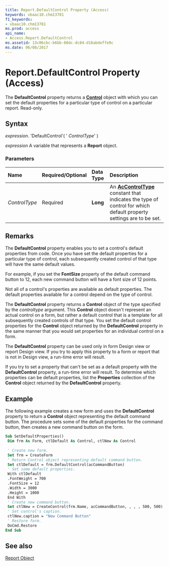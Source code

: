 ```yaml
---
title: Report.DefaultControl Property (Access)
keywords: vbaac10.chm13781
f1_keywords:
- vbaac10.chm13781
ms.prod: access
api_name:
- Access.Report.DefaultControl
ms.assetid: 13c06cbc-b6bb-60dc-dc84-d16abdeffe9c
ms.date: 06/08/2017
---
```



# Report.DefaultControl Property (Access)

The  **DefaultControl** property returns a **[Control](Access.Control.md)** object with which you can set the default properties for a particular type of control on a particular report. Read-only.


## Syntax

 _expression_. 'DefaultControl'( ' _ControlType_' )

 _expression_ A variable that represents a **Report** object.


### Parameters



|**Name**|**Required/Optional**|**Data Type**|**Description**|
|:-----|:-----|:-----|:-----|
| _ControlType_|Required|**Long**|An  **[AcControlType](Access.AcControlType.md)** constant that indicates the type of control for which default property settings are to be set.|

## Remarks

The  **DefaultControl** property enables you to set a control's default properties from code. Once you have set the default properties for a particular type of control, each subsequently created control of that type will have the same default values.

For example, if you set the  **FontSize** property of the default command button to 12, each new command button will have a font size of 12 points.

Not all of a control's properties are available as default properties. The default properties available for a control depend on the type of control.

The  **DefaultControl** property returns a **Control** object of the type specified by the _controltype_ argument. This **Control** object doesn't represent an actual control on a form, but rather a default control that is a template for all subsequently created controls of that type. You set the default control properties for the **Control** object returned by the **DefaultControl** property in the same manner that you would set properties for an individual control on a form.

The  **DefaultControl** property can be used only in form Design view or report Design view. If you try to apply this property to a form or report that is not in Design view, a run-time error will result.

If you try to set a property that can't be set as a default property with the  **DefaultControl** property, a run-time error will result. To determine which properties can be default properties, list the **Properties** collection of the **Control** object returned by the **DefaultControl** property.


## Example

The following example creates a new form and uses the  **DefaultControl** property to return a **Control** object representing the default command button. The procedure sets some of the default properties for the command button, then creates a new command button on the form.


```vb
Sub SetDefaultProperties() 
 Dim frm As Form, ctlDefault As Control, ctlNew As Control 
 
 ' Create new form. 
 Set frm = CreateForm 
 ' Return Control object representing default command button. 
 Set ctlDefault = frm.DefaultControl(acCommandButton) 
 ' Set some default properties. 
 With ctlDefault 
 .FontWeight = 700 
 .FontSize = 12 
 .Width = 3000 
 .Height = 1000 
 End With 
 ' Create new command button. 
 Set ctlNew = CreateControl(frm.Name, acCommandButton, , , , 500, 500) 
 ' Set control's caption. 
 ctlNew.caption = "New Command Button" 
 ' Restore form. 
 DoCmd.Restore 
End Sub
```


## See also


[Report Object](Access.Report.md)

